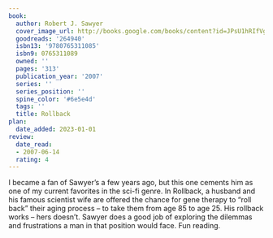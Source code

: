 ```yaml
---
book:
  author: Robert J. Sawyer
  cover_image_url: http://books.google.com/books/content?id=JPsU1hRIfVgC&printsec=frontcover&img=1&zoom=1&edge=curl&source=gbs_api
  goodreads: '264940'
  isbn13: '9780765311085'
  isbn9: 0765311089
  owned: ''
  pages: '313'
  publication_year: '2007'
  series: ''
  series_position: ''
  spine_color: '#6e5e4d'
  tags: ''
  title: Rollback
plan:
  date_added: 2023-01-01
review:
  date_read:
  - 2007-06-14
  rating: 4
---
```


I became a fan of Sawyer’s a few years ago, but this one cements him as one of my current favorites in the sci-fi genre. In Rollback, a husband and his famous scientist wife are offered the chance for gene therapy to “roll back” their aging process – to take them from age 85 to age 25. His rollback works – hers doesn’t. Sawyer does a good job of exploring the dilemmas and frustrations a man in that position would face. Fun reading.
